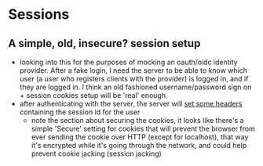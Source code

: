 # Sessions
## A simple, old, insecure? session setup
- looking into this for the purposes of mocking an oauth/oidc identity provider. After a fake login, I need the server to be able to know which user (a user who registers clients with the provider) is logged in, and if they are logged in. I think an old fashioned username/password sign on + session cookies setup will be 'real' enough.
- after authenticating with the server, the server will [set some headers](https://developer.mozilla.org/en-US/docs/Web/HTTP/Cookies) containing the session id for the user
    - note the section about securing the cookies, it looks like there's a simple 'Secure' setting for cookies that will prevent the browser from ever sending the cookie over HTTP (except for localhost), that way it's encrypted while it's going through the network, and could help prevent cookie jacking (session jacking)
